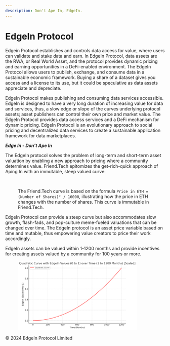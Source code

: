 ```yaml
---
description: Don't Ape In, EdgeIn.
---
```


# EdgeIn Protocol

Edgein Protocol establishes and controls data access for value, where users can validate and stake data and earn.   In EdgeIn Protocol, data assets are the RWA, or Real World Asset, and the protocol provides dynamic pricing and earning opportunities in a DeFi-enabled environment.   The EdgeIn Protocol allows users to publish, exchange, and consume data in a sustainable economic framework.  Buying a share of a dataset gives you access and a license to its use, but it could be speculative as data assets appreciate and depreciate. &#x20;

EdgeIn Protocol makes publishing and consuming data services accessible.  EdgeIn is designed to have a very long duration of increasing value for data and services, thus, a slow edge or slope of the curves underlying protocol assets; asset publishers can control their own price and market value.  The EdgeIn Protocol provides data access services and a DeFi mechanism for dynamic pricing.  EdgeIn Protocol is an evolutionary approach to social pricing and decentralized data services to create a sustainable application framework for data marketplaces.

_**Edge In - Don't Ape In**_

The EdgeIn protocol solves the problem of long-term and short-term asset valuation by enabling a new approach to pricing where a community determines value.  Friend.Tech epitomizes the get-rich-quick approach of Aping In with an immutable, steep valued curve:

<figure><img src=".gitbook/assets/Screenshot 2024-01-06 at 10.25.57 AM.png" alt="" width="375"><figcaption><p>The Friend.Tech curve is based on the formula <code>Price in ETH = (Number of Shares)² / 16000</code>, illustrating how the price in ETH changes with the number of shares.  This curve is immutable in Friend.Tech.</p></figcaption></figure>



EdgeIn Protocol can provide a steep curve but also accommodates slow growth, flash-fads, and pop-culture meme-fueled valuations that can be changed over time.  The EdgeIn protocol is an asset price variable based on time and mutable, thus empowering value creators to price their work accordingly.

EdgeIn assets can be valued within 1-1200 months and provide incentives for creating assets valued by a community for 100 years or more.

<figure><img src=".gitbook/assets/graph100.png" alt="" width="375"><figcaption></figcaption></figure>





© 2024 EdgeIn Protocol Limited
